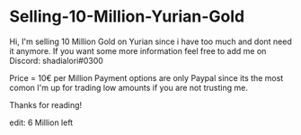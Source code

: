 # Selling-10-Million-Yurian-Gold
Hi, I'm selling 10 Million Gold on Yurian since i have too much and dont need it anymore. 
If you want some more information feel free to add me on Discord: shadialori#0300

Price = 10€ per Million
Payment options are only Paypal since its the most comon
I'm up for trading low amounts if you are not trusting me.

Thanks for reading!

edit: 6 Million left
